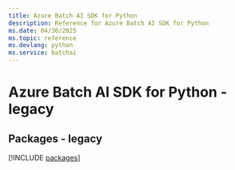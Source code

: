 ```yaml
---
title: Azure Batch AI SDK for Python
description: Reference for Azure Batch AI SDK for Python
ms.date: 04/30/2025
ms.topic: reference
ms.devlang: python
ms.service: batchai
---
```

# Azure Batch AI SDK for Python - legacy
## Packages - legacy
[!INCLUDE [packages](batch-ai-index.md)]